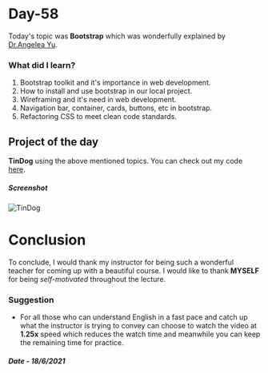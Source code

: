 # Day-58

Today's topic was **Bootstrap** which was wonderfully explained by  [Dr.Angelea Yu](https://www.udemy.com/user/4b4368a3-b5c8-4529-aa65-2056ec31f37e/). 

### What did I learn?

1. Bootstrap toolkit and it's importance in web development.
2. How to install and use bootstrap in our local project.
3. Wireframing and it's need in web development.
4. Navigation bar, container, cards, buttons, etc in bootstrap.
5. Refactoring CSS to meet clean code standards.

## Project of the day

**TinDog** using the above mentioned topics. You can check out my code [here](TinDog/index.html).  

##### Screenshot

![TinDog](images/d58.gif)

# Conclusion

To conclude, I would thank my instructor for being such a wonderful teacher for coming up with a beautiful course. I would like to thank **MYSELF** for being _self-motivated_ throughout the lecture. 

### Suggestion

- For all those who can understand English in a fast pace and catch up what the instructor is trying to convey can choose to watch the video at **1.25x** speed which reduces the watch time and meanwhile you can keep the remaining time for practice.

##### Date - 18/6/2021